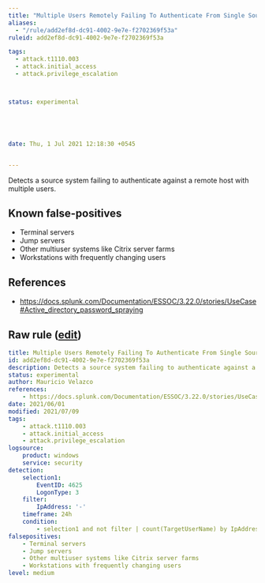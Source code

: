 ```yaml
---
title: "Multiple Users Remotely Failing To Authenticate From Single Source"
aliases:
  - "/rule/add2ef8d-dc91-4002-9e7e-f2702369f53a"
ruleid: add2ef8d-dc91-4002-9e7e-f2702369f53a

tags:
  - attack.t1110.003
  - attack.initial_access
  - attack.privilege_escalation



status: experimental





date: Thu, 1 Jul 2021 12:18:30 +0545


---
```


Detects a source system failing to authenticate against a remote host with multiple users.

<!--more-->


## Known false-positives

* Terminal servers
* Jump servers
* Other multiuser systems like Citrix server farms
* Workstations with frequently changing users



## References

* https://docs.splunk.com/Documentation/ESSOC/3.22.0/stories/UseCase#Active_directory_password_spraying


## Raw rule ([edit](https://github.com/SigmaHQ/sigma/edit/master/rules/windows/builtin/security/win_susp_failed_remote_logons_single_source.yml))
```yaml
title: Multiple Users Remotely Failing To Authenticate From Single Source
id: add2ef8d-dc91-4002-9e7e-f2702369f53a
description: Detects a source system failing to authenticate against a remote host with multiple users.
status: experimental
author: Mauricio Velazco
references:
    - https://docs.splunk.com/Documentation/ESSOC/3.22.0/stories/UseCase#Active_directory_password_spraying
date: 2021/06/01
modified: 2021/07/09
tags:
    - attack.t1110.003
    - attack.initial_access
    - attack.privilege_escalation
logsource:
    product: windows
    service: security
detection:
    selection1:
        EventID: 4625
        LogonType: 3
    filter:
        IpAddress: '-'
    timeframe: 24h
    condition:
        - selection1 and not filter | count(TargetUserName) by IpAddress > 10
falsepositives:
    - Terminal servers
    - Jump servers
    - Other multiuser systems like Citrix server farms
    - Workstations with frequently changing users
level: medium

```

